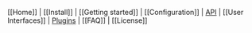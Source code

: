 [[Home]] | [[Install]] | [[Getting started]] | [[Configuration]] | [API](https://github.com/guh/guh/wiki/REST-API) | [[User Interfaces]] | [Plugins](http://dev.guh.guru/plugins.html) | [[FAQ]] | [[License]]